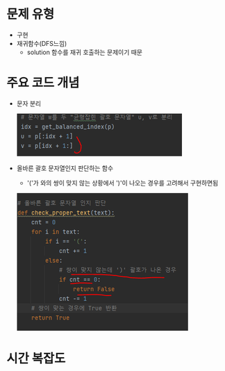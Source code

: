 # 문제 유형
- 구현
- 재귀함수(DFS느낌)
  - solution 함수를 재귀 호출하는 문제이기 때문

# 주요 코드 개념
  - 문자 분리 
    
    ![img.png](img.png)

  - 올바른 괄호 문자열인지 판단하는 함수 
    - '('가 와의 쌍이 맞지 않는 상황에서 ')'이 나오는 경우를 고려해서 구현하면됨
    
    ![img_1.png](img_1.png)

# 시간 복잡도
